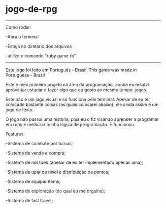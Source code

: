 # jogo-de-rpg

--------------------------------------------------

Como rodar: 


-Abra o terminal

-Esteja no diretório dos arquivos

-utilize o comando "ruby game.rb"

--------------------------------------------------

Este jogo foi feito em Português - Brasil, This game was made in Portuguese - Brazil

Este é meu primeiro projeto na área da programação, aonde eu resolvi aproveitar estudar e fazer algo que eu gosto ao mesmo tempo: jogos. 

Este não é um jogo visual e só funciona pelo terminal. Apesar de eu ter colocado bastante coisas (as quais colocarei abaixo), ele ainda assim é um jogo de texto.

O jogo não possui uma historia, pois eu o fiz visando aprender a programar em ruby e melhorar minha lógica de programação. E funcionou.

Features:

-Sistema de combate por turnos;

-Sistema de venda e compra;

-Sistema de missóes (apesar de eu ter implementado apenas uma);

-Sistema de upar de nivel e distribuição de pontos;

-Sistema de equipar items;

-Sistema de exploração (do qual eu me orgulho);

-Sistema de fast travel;



